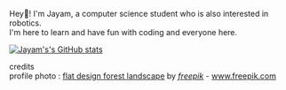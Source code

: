 Hey👋! I'm Jayam, a computer science student who is also interested in robotics.  
I'm here to learn and have fun with coding and everyone here.  

[![Jayam's's GitHub stats](https://github-readme-stats.vercel.app/api?username=jayam04&count_private=true&show_icons=true&icon_color=3FB2BF&title_color=3FB2BF&text_color=3C88A6&border_color=3C88A6&border_radius=15)](https://github.com/JymPatel/github-readme-stats)  


credits  
profile photo : [flat design forest landscape](https://www.freepik.com/free-vector/flat-design-forest-landscape_20282258.htm#&position=3&from_view=collections) by [*freepik*](https://www.freepik.com/author/freepik) - www.freepik.com  
